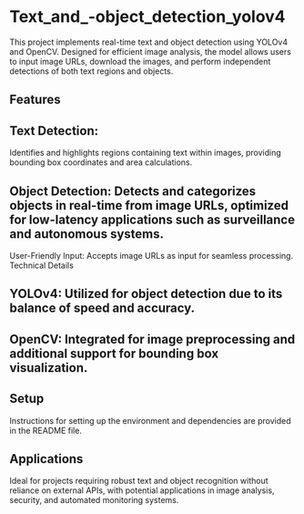 # Text_and_-object_detection_yolov4
This project implements real-time text and object detection using YOLOv4 and OpenCV. Designed for efficient image analysis, the model allows users to input image URLs, download the images, and perform independent detections of both text regions and objects.

## **Features**

## Text Detection: 
Identifies and highlights regions containing text within images, providing bounding box coordinates and area calculations.

## Object Detection: Detects and categorizes objects in real-time from image URLs, optimized for low-latency applications such as surveillance and autonomous systems.
User-Friendly Input: Accepts image URLs as input for seamless processing.
Technical Details

## YOLOv4: Utilized for object detection due to its balance of speed and accuracy.

## OpenCV: Integrated for image preprocessing and additional support for bounding box visualization.

## Setup
Instructions for setting up the environment and dependencies are provided in the README file.

## Applications

Ideal for projects requiring robust text and object recognition without reliance on external APIs, with potential applications in image analysis, security, and automated monitoring systems.
